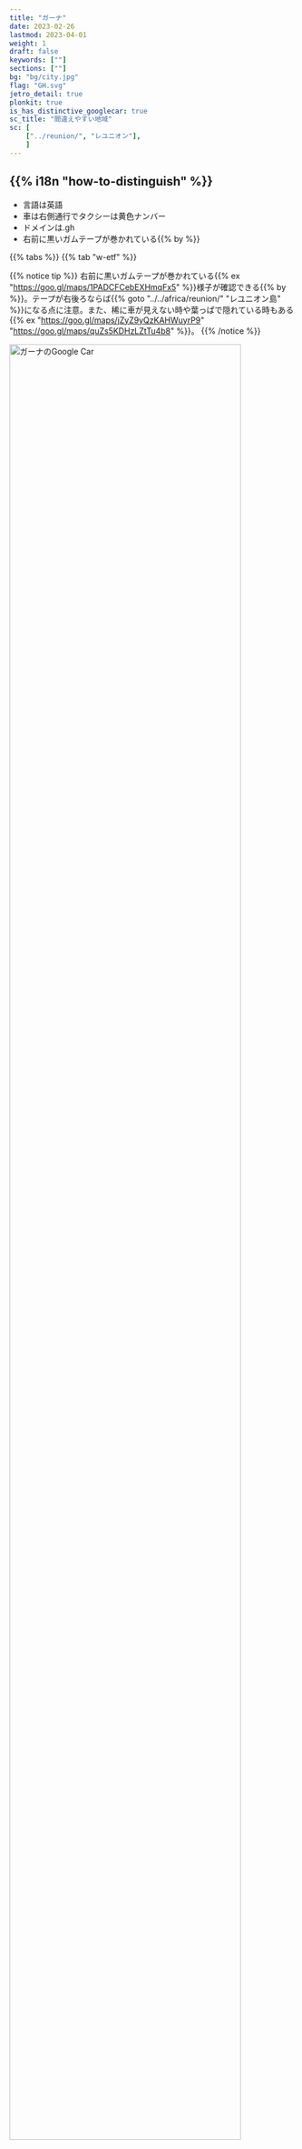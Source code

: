 ```yaml
---
title: "ガーナ"
date: 2023-02-26
lastmod: 2023-04-01
weight: 1
draft: false
keywords: [""]
sections: [""]
bg: "bg/city.jpg"
flag: "GH.svg"
jetro_detail: true
plonkit: true
is_has_distinctive_googlecar: true
sc_title: "間違えやすい地域"
sc: [
    ["../reunion/", "レユニオン"],
    ]
---
```


<div class="main-desciption country-description">
    <h2 class="section-title">{{% i18n "how-to-distinguish" %}}</h2>
    <ul class="rule-list">
        <li>言語は<span class="quiz">英語</span></li>
        <li>車は<span class="quiz">右側</span>通行でタクシーは<span class="quiz">黄</span>色ナンバー</li>
        <li>ドメインは<span class="quiz">.gh</span></li>
        <li>右前に<span class="quiz">黒いガムテープが巻かれている</span>{{% by %}}</li>
    </ul>
</div>

{{% tabs %}}
{{% tab "w-etf" %}}


{{% notice tip %}}
右前に<span class="quiz">黒いガムテープが巻かれている</span>{{% ex "https://goo.gl/maps/1PADCFCebEXHmqFx5" %}}様子が確認できる{{% by %}}。テープが右後ろならば{{% goto "../../africa/reunion/" "レユニオン島" %}}になる点に注意。また、稀に車が見えない時や葉っぱで隠れている時もある{{% ex "https://goo.gl/maps/jZyZ9yQzKAHWuyrP9" "https://goo.gl/maps/quZs5KDHzLZtTu4b8" %}}。
{{% /notice %}}

<div class="googlemap-if unclickable no-margin">
<img src="./google-car.jpg" width="90%" alt="ガーナのGoogle Car" />
</div>
<div class="googlemap-if unclickable no-margin">
<img src="./gc-bar.jpg" width="60%">
</div>


<div class="googlemap-if" style="font-size:0.8em;">
<a href="https://twitter.com/fortune_sibanda">@fortune_sibanda のツイート</a>より（本人に掲載確認済み*）
</div>

{{% notice note %}}
下を向けば右前に<span class="quiz">黒いガムテープが巻かれている</span>のが見つかるはず。
{{% /notice %}}


<div class="googlemap-if no-margin">
<iframe src="https://www.google.com/maps/embed?pb=!4v1691936131460!6m8!1m7!1sgAvxIUWO5pIl0fftp9X35Q!2m2!1d4.911854235499209!2d-2.292108674069918!3f106.90794429100063!4f-89!5f0.4000000000000002"width="590" height="300" style="border:0;" allowfullscreen="" loading="lazy" referrerpolicy="no-referrer-when-downgrade"></iframe>
</div>



{{% notice tip %}}
タクシーの色の塗り方が独特{{% ex "https://goo.gl/maps/VHdy9LdK68cffo2v8" "https://goo.gl/maps/iDyTpU2fepMEfKbv9" %}}で<span class="quiz">黄</span>色のナンバー。タクシーは料金メーターが付いておらず料金は乗車時に交渉で決める（ただしUberを使う場合は事前に確定する）らしい。
{{% /notice %}}
<div class="googlemap-if unclickable">
<img src="./mitsubishi_taxi_ghana.jpg" width="70%" />
</div>

{{% /tab %}}
{{% tab "Google Car" %}}

<div class="googlemap-if">
<iframe src="https://www.google.com/maps/embed?pb=!4v1691936074659!6m8!1m7!1sbWjAaSiNj0iNokuIWgBQpA!2m2!1d7.193594791103338!2d-0.1592029517019!3f176.3866237572617!4f-5.728917588183265!5f1.6483086962926574"width="590" height="300" style="border:0;" allowfullscreen="" loading="lazy" referrerpolicy="no-referrer-when-downgrade"></iframe>
</div>

{{% /tab %}}
{{% /tabs %}}


<div class="main-desciption area-description">
    <h2 class="section-title">{{% i18n "narrow-down-the-area" %}}</h2>
    <ul class="rule-list">
        <li>農業や植生が場所によって異なる
            <ul>
                <li>アブラヤシやバナナの木は南部に多い</li>
                <li>データ提供元：<a href="https://ipad.fas.usda.gov/countrysummary/default.aspx?id=GH">Ghana Country Summary - U.S. Department of Agriculture(USDA)</a>・一部画像を加工しています</li>
            </ul>
        </li>
        <li>一応市外局番で地域が分かることがあるらしい
            <ul>
                <li>030：{{% goto "https://goo.gl/maps/Bc3AgoBwfVqxFiAX9" "アクラ" map %}}</li>
                <li>031：{{% goto "https://goo.gl/maps/6hbLhfo6vwKkwpBN7" "セコンディ・タコラディ" map %}}</li>
                <li>032：{{% goto "https://goo.gl/maps/k9MbbESbqpcmh8A76" "クマシ" map %}}</li>
                <li>037：{{% goto "https://goo.gl/maps/AQjBPcq9p8Dp1UHK8" "タマレ" map %}}</li>
            </ul>
        </li>
        <li>南へ行くほどヤシの木があり木の密度も高い。北はサバンナ気候の場所が多い。</li>
    </ul>
</div>

{{% tabs %}}
{{% tab "アブラヤシ" %}}
<div class="googlemap-if unclickable">
<img src="./20230522-palm.png" width="70%" />
</div>
{{% notice tip %}}
アブラヤシやバナナの木は南部に多い。これらの木がないならば北部に置いてみる。
{{% /notice %}}
{{% /tab %}}
{{% tab "市外局番" %}}
<div class="googlemap-if unclickable">
<img src="./ghana_regional_phone_codes.jpg" alt="ガーナの市外局番" width="70%" />
</div>
{{% notice tip %}}
覚えるに越したことはないけれど街中以外では見つからない可能性が高い上に携帯が多いので、都市名と地域ごとの植生や雰囲気を覚えることを優先した方がいいように思う。たまたまFAXの番号を見かけたら参考にしてみる。
{{% /notice %}}
{{% /tab %}}
{{% tab "植生" %}}
<div class="googlemap-if unclickable">
<img src="./2023-09-02-20-28-52.png" alt="ガーナの植生" width="500px" />
</div>

{{% notice tip %}}
自分の場合は地面が露出している場所が多かったり低木が多いならば上半分のサバンナ気候の場所に行ってみることが多い{{% ref "https://d1wqtxts1xzle7.cloudfront.net/57120260/Land_Use_and_Misuse_Human_Appropriation_20180802-5137-92o7ak-libre.pdf?1533217497=&response-content-disposition=inline%3B+filename%3DLand_Use_and_Misuse_Human_Appropriation.pdf&Expires=1693657799&Signature=EPz7LUYs-Gph~ht6xfQIYrg2~RCzjdm2R3cTQxBmzPU61diG~82GbDe3X~s21V~N9hSVDFCxND4FEIF~R58Mx6HaxFCpIvziLzQ6S5Fk9FH4WE4KINyoxz82kD6McTR0ksBqZ5ftFv~Sog~2svocE6Q1LCFXEPby6Rh2Lz0Fh6hHjMvTUWsycsxTzVmHb-P1Xr94mVN9maqkpMMCIa5rMwwAm2hVeJUCM4aPKq6Z1xR79HFC574wFF~daGENtBk-iQQeU6D5VJGGjgNmvYv6bQ1DqCiwNx~sZfjViro7MgPlGvK4AWHEY7p-pW~SUEslBtqfrbDTjRAxJNPkEqhBcg__&Key-Pair-Id=APKAJLOHF5GGSLRBV4ZA" "Appiah, Divine Odame, Balikisu Osman, and James Boafo. 『Land use and misuse; Human appropriation of land ecosystems services in Ghana.』 International Journal of Ecosystem 4.1 (2014): 24-33." %}}。画像は参考文献より引用。
{{% /notice %}}
{{% /tab %}}
{{% /tabs %}}

{{% imgref %}}
<li><a href="https://twitter.com/fortune_sibanda/status/693167610054250496?s=20">*オリジナルのツイート『Google StreetView driving in Ghana started today. #MoreVim! from @fortune_sibanda』</a></li>
{{% /imgref %}}


